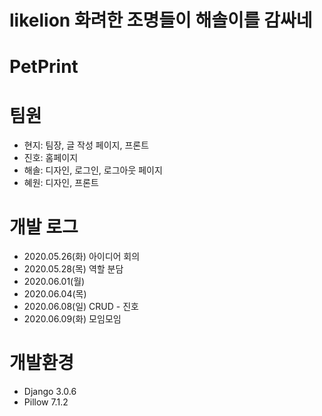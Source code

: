 # likelion 화려한 조명들이 해솔이를 감싸네
# PetPrint

# 팀원
- 현지: 팀장, 글 작성 페이지, 프론트
- 진호: 홈페이지
- 해솔: 디자인, 로그인, 로그아웃 페이지
- 혜원: 디자인, 프론트

# 개발 로그
- 2020.05.26(화) 아이디어 회의
- 2020.05.28(목) 역할 분담
- 2020.06.01(월)
- 2020.06.04(목)
- 2020.06.08(일) CRUD - 진호
- 2020.06.09(화) 모임모임

# 개발환경
- Django 3.0.6
- Pillow 7.1.2